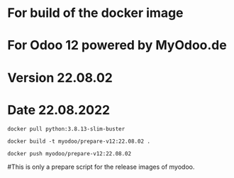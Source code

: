 # For build of the docker image
# For Odoo 12 powered by MyOdoo.de
# Version 22.08.02
# Date 22.08.2022
`docker pull python:3.8.13-slim-buster`  
  
`docker build -t myodoo/prepare-v12:22.08.02 .`  
  
`docker push myodoo/prepare-v12:22.08.02`  
   
#This is only a prepare script for the release images of myodoo.
